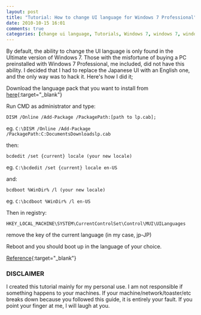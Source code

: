```yaml
---
layout: post
title: "Tutorial: How to change UI language for Windows 7 Professional"
date: 2010-10-15 16:01
comments: true
categories: [change ui language, Tutorials, Windows 7, windows 7, windows 7 professional]
---
```

By default, the ability to change the UI language is only found in the Ultimate version of Windows 7. Those with the misfortune of buying a PC preinstalled with Windows 7 Professional, me included, did not have this ability. I decided that I had to replace the Japanese UI with an English one, and the only way was to hack it. Here's how I did it;

<!--more-->

Download the language pack that you want to install from [here](http://www.vista123.net/content/download-windows-7-mui-language-packs-official-32-bit-and-64-bit-direct-download-links){:target="_blank"}

Run CMD as administrator and type:
```shell
DISM /Online /Add-Package /PackagePath:[path to lp.cab];
```

eg. `C:\DISM /Online /Add-Package /PackagePath:C:DocumentsDownloadslp.cab`

then:
```shell
bcdedit /set {current} locale (your new locale)
```
eg. `C:\bcdedit /set {current} locale en-US`

and:
```shell
bcdboot %WinDir% /l (your new locale)
```
eg. `C:\bcdboot %WinDir% /l en-US`

Then in registry:

`HKEY_LOCAL_MACHINE\SYSTEM\CurrentControlSet\Control\MUI\UILanguages`

remove the key of the current language (in my case, jp-JP)

Reboot and you should boot up in the language of your choice.

[Reference](http://www.winmatrix.com/forums/index.php?/topic/25539-how-to-enable-mui-language-pack-in-windows-7-professional/){:target="_blank"}

### DISCLAIMER ###

I created this tutorial mainly for my personal use. I am not responsible if something happens to your machines. If your machine/network/toaster/etc breaks down because you followed this guide, it is entirely your fault. If you point your finger at me, I will laugh at you.
